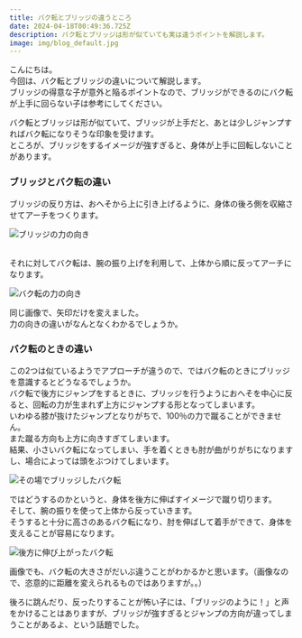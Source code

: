 ```yaml
---
title: バク転とブリッジの違うところ
date: 2024-04-18T00:49:36.725Z
description: バク転とブリッジは形が似ていても実は違うポイントを解説します。
image: img/blog_default.jpg
---
```

こんにちは。\
今回は、バク転とブリッジの違いについて解説します。\
ブリッジの得意な子が意外と陥るポイントなので、ブリッジができるのにバク転が上手に回らない子は参考にしてください。

バク転とブリッジは形が似ていて、ブリッジが上手だと、あとは少しジャンプすればバク転になりそうな印象を受けます。\
ところが、ブリッジをするイメージが強すぎると、身体が上手に回転しないことがあります。

### ブリッジとバク転の違い

ブリッジの反り方は、おへそから上に引き上げるように、身体の後ろ側を収縮させてアーチをつくります。

![ブリッジの力の向き](img/bridge01.jpg "ブリッジの力の向き")

\
それに対してバク転は、腕の振り上げを利用して、上体から順に反ってアーチになります。

![バク転の力の向き](img/bridge02.jpg "バク転の力の向き")

同じ画像で、矢印だけを変えました。\
力の向きの違いがなんとなくわかるでしょうか。

### バク転のときの違い

この2つは似ているようでアプローチが違うので、ではバク転のときにブリッジを意識するとどうなるでしょうか。\
バク転で後方にジャンプをするときに、ブリッジを行うようにおへそを中心に反ると、回転の力が生まれず上方にジャンプする形となってしまいます。\
いわゆる膝が抜けたジャンプとなりがちで、100％の力で蹴ることができません。\
また蹴る方向も上方に向きすぎてしまいます。\
結果、小さいバク転になってしまい、手を着くときも肘が曲がりがちになりますし、場合によっては頭をぶつけてしまいます。

![その場でブリッジしたバク転](img/bridge03.jpg "その場でブリッジしたバク転")

ではどうするのかというと、身体を後方に伸ばすイメージで蹴り切ります。\
そして、腕の振りを使って上体から反っていきます。\
そうすると十分に高さのあるバク転になり、肘を伸ばして着手ができて、身体を支えることが容易になります。

![後方に伸び上がったバク転](img/bridge04.jpg "後方に伸び上がったバク転")

画像でも、バク転の大きさがだいぶ違うことがわかるかと思います。（画像なので、恣意的に距離を変えられるものではありますが。。）

後ろに跳んだり、反ったりすることが怖い子には、「ブリッジのように！」と声をかけることはありますが、ブリッジが強すぎるとジャンプの方向が違ってしまうことがあるよ、という話題でした。